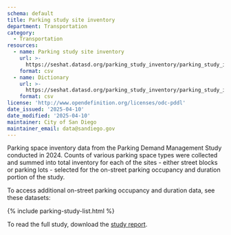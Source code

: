 ```yaml
---
schema: default
title: Parking study site inventory
department: Transportation
category:
  - Transportation
resources:
  - name: Parking study site inventory
    url: >-
      https://seshat.datasd.org/parking_study_inventory/parking_study_inventory_datasd.csv
    format: csv
  - name: Dictionary
    url: >-
      https://seshat.datasd.org/parking_study_inventory/parking_study_inventory_dictionary_datasd.csv
    format: csv
license: 'http://www.opendefinition.org/licenses/odc-pddl'
date_issued: '2025-04-10'
date_modified: '2025-04-10'
maintainer: City of San Diego
maintainer_email: data@sandiego.gov
---
```

Parking space inventory data from the Parking Demand Management Study conducted in 2024. Counts of various parking space types were collected and summed into total inventory for each of the sites  - either street blocks or parking lots - selected for the on-street parking occupancy and duration portion of the study.

<!--more-->

To access additional on-street parking occupancy and duration data, see these datasets:

{% include parking-study-list.html %}

To read the full study, download the [study report](http://seshat.datasd.org/parking_study_summary/FINAL%20San%20Diego_Parking%20Demand%20Management%20Study_01.21.2025.pdf).